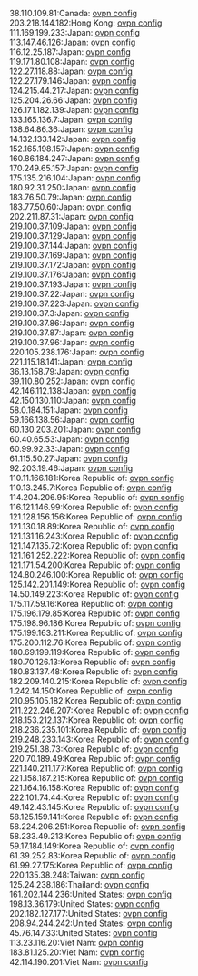 38.110.109.81:Canada: [ovpn config](vpn/38_110_109_81.ovpn)  
203.218.144.182:Hong Kong: [ovpn config](vpn/203_218_144_182.ovpn)  
111.169.199.233:Japan: [ovpn config](vpn/111_169_199_233.ovpn)  
113.147.46.126:Japan: [ovpn config](vpn/113_147_46_126.ovpn)  
116.12.25.187:Japan: [ovpn config](vpn/116_12_25_187.ovpn)  
119.171.80.108:Japan: [ovpn config](vpn/119_171_80_108.ovpn)  
122.27.118.88:Japan: [ovpn config](vpn/122_27_118_88.ovpn)  
122.27.179.146:Japan: [ovpn config](vpn/122_27_179_146.ovpn)  
124.215.44.217:Japan: [ovpn config](vpn/124_215_44_217.ovpn)  
125.204.26.66:Japan: [ovpn config](vpn/125_204_26_66.ovpn)  
126.171.182.139:Japan: [ovpn config](vpn/126_171_182_139.ovpn)  
133.165.136.7:Japan: [ovpn config](vpn/133_165_136_7.ovpn)  
138.64.86.36:Japan: [ovpn config](vpn/138_64_86_36.ovpn)  
14.132.133.142:Japan: [ovpn config](vpn/14_132_133_142.ovpn)  
152.165.198.157:Japan: [ovpn config](vpn/152_165_198_157.ovpn)  
160.86.184.247:Japan: [ovpn config](vpn/160_86_184_247.ovpn)  
170.249.65.157:Japan: [ovpn config](vpn/170_249_65_157.ovpn)  
175.135.216.104:Japan: [ovpn config](vpn/175_135_216_104.ovpn)  
180.92.31.250:Japan: [ovpn config](vpn/180_92_31_250.ovpn)  
183.76.50.79:Japan: [ovpn config](vpn/183_76_50_79.ovpn)  
183.77.50.60:Japan: [ovpn config](vpn/183_77_50_60.ovpn)  
202.211.87.31:Japan: [ovpn config](vpn/202_211_87_31.ovpn)  
219.100.37.109:Japan: [ovpn config](vpn/219_100_37_109.ovpn)  
219.100.37.129:Japan: [ovpn config](vpn/219_100_37_129.ovpn)  
219.100.37.144:Japan: [ovpn config](vpn/219_100_37_144.ovpn)  
219.100.37.169:Japan: [ovpn config](vpn/219_100_37_169.ovpn)  
219.100.37.172:Japan: [ovpn config](vpn/219_100_37_172.ovpn)  
219.100.37.176:Japan: [ovpn config](vpn/219_100_37_176.ovpn)  
219.100.37.193:Japan: [ovpn config](vpn/219_100_37_193.ovpn)  
219.100.37.22:Japan: [ovpn config](vpn/219_100_37_22.ovpn)  
219.100.37.223:Japan: [ovpn config](vpn/219_100_37_223.ovpn)  
219.100.37.3:Japan: [ovpn config](vpn/219_100_37_3.ovpn)  
219.100.37.86:Japan: [ovpn config](vpn/219_100_37_86.ovpn)  
219.100.37.87:Japan: [ovpn config](vpn/219_100_37_87.ovpn)  
219.100.37.96:Japan: [ovpn config](vpn/219_100_37_96.ovpn)  
220.105.238.176:Japan: [ovpn config](vpn/220_105_238_176.ovpn)  
221.115.18.141:Japan: [ovpn config](vpn/221_115_18_141.ovpn)  
36.13.158.79:Japan: [ovpn config](vpn/36_13_158_79.ovpn)  
39.110.80.252:Japan: [ovpn config](vpn/39_110_80_252.ovpn)  
42.146.112.138:Japan: [ovpn config](vpn/42_146_112_138.ovpn)  
42.150.130.110:Japan: [ovpn config](vpn/42_150_130_110.ovpn)  
58.0.184.151:Japan: [ovpn config](vpn/58_0_184_151.ovpn)  
59.166.138.56:Japan: [ovpn config](vpn/59_166_138_56.ovpn)  
60.130.203.201:Japan: [ovpn config](vpn/60_130_203_201.ovpn)  
60.40.65.53:Japan: [ovpn config](vpn/60_40_65_53.ovpn)  
60.99.92.33:Japan: [ovpn config](vpn/60_99_92_33.ovpn)  
61.115.50.27:Japan: [ovpn config](vpn/61_115_50_27.ovpn)  
92.203.19.46:Japan: [ovpn config](vpn/92_203_19_46.ovpn)  
110.11.166.181:Korea Republic of: [ovpn config](vpn/110_11_166_181.ovpn)  
110.13.245.7:Korea Republic of: [ovpn config](vpn/110_13_245_7.ovpn)  
114.204.206.95:Korea Republic of: [ovpn config](vpn/114_204_206_95.ovpn)  
116.121.146.99:Korea Republic of: [ovpn config](vpn/116_121_146_99.ovpn)  
121.128.156.156:Korea Republic of: [ovpn config](vpn/121_128_156_156.ovpn)  
121.130.18.89:Korea Republic of: [ovpn config](vpn/121_130_18_89.ovpn)  
121.131.16.243:Korea Republic of: [ovpn config](vpn/121_131_16_243.ovpn)  
121.147.135.72:Korea Republic of: [ovpn config](vpn/121_147_135_72.ovpn)  
121.161.252.222:Korea Republic of: [ovpn config](vpn/121_161_252_222.ovpn)  
121.171.54.200:Korea Republic of: [ovpn config](vpn/121_171_54_200.ovpn)  
124.80.246.100:Korea Republic of: [ovpn config](vpn/124_80_246_100.ovpn)  
125.142.201.149:Korea Republic of: [ovpn config](vpn/125_142_201_149.ovpn)  
14.50.149.223:Korea Republic of: [ovpn config](vpn/14_50_149_223.ovpn)  
175.117.59.16:Korea Republic of: [ovpn config](vpn/175_117_59_16.ovpn)  
175.196.179.85:Korea Republic of: [ovpn config](vpn/175_196_179_85.ovpn)  
175.198.96.186:Korea Republic of: [ovpn config](vpn/175_198_96_186.ovpn)  
175.199.163.211:Korea Republic of: [ovpn config](vpn/175_199_163_211.ovpn)  
175.200.112.76:Korea Republic of: [ovpn config](vpn/175_200_112_76.ovpn)  
180.69.199.119:Korea Republic of: [ovpn config](vpn/180_69_199_119.ovpn)  
180.70.126.13:Korea Republic of: [ovpn config](vpn/180_70_126_13.ovpn)  
180.83.137.48:Korea Republic of: [ovpn config](vpn/180_83_137_48.ovpn)  
182.209.140.215:Korea Republic of: [ovpn config](vpn/182_209_140_215.ovpn)  
1.242.14.150:Korea Republic of: [ovpn config](vpn/1_242_14_150.ovpn)  
210.95.105.182:Korea Republic of: [ovpn config](vpn/210_95_105_182.ovpn)  
211.222.246.207:Korea Republic of: [ovpn config](vpn/211_222_246_207.ovpn)  
218.153.212.137:Korea Republic of: [ovpn config](vpn/218_153_212_137.ovpn)  
218.236.235.101:Korea Republic of: [ovpn config](vpn/218_236_235_101.ovpn)  
219.248.233.143:Korea Republic of: [ovpn config](vpn/219_248_233_143.ovpn)  
219.251.38.73:Korea Republic of: [ovpn config](vpn/219_251_38_73.ovpn)  
220.70.189.49:Korea Republic of: [ovpn config](vpn/220_70_189_49.ovpn)  
221.140.211.177:Korea Republic of: [ovpn config](vpn/221_140_211_177.ovpn)  
221.158.187.215:Korea Republic of: [ovpn config](vpn/221_158_187_215.ovpn)  
221.164.16.158:Korea Republic of: [ovpn config](vpn/221_164_16_158.ovpn)  
222.101.74.44:Korea Republic of: [ovpn config](vpn/222_101_74_44.ovpn)  
49.142.43.145:Korea Republic of: [ovpn config](vpn/49_142_43_145.ovpn)  
58.125.159.141:Korea Republic of: [ovpn config](vpn/58_125_159_141.ovpn)  
58.224.206.251:Korea Republic of: [ovpn config](vpn/58_224_206_251.ovpn)  
58.233.49.213:Korea Republic of: [ovpn config](vpn/58_233_49_213.ovpn)  
59.17.184.149:Korea Republic of: [ovpn config](vpn/59_17_184_149.ovpn)  
61.39.252.83:Korea Republic of: [ovpn config](vpn/61_39_252_83.ovpn)  
61.99.27.175:Korea Republic of: [ovpn config](vpn/61_99_27_175.ovpn)  
220.135.38.248:Taiwan: [ovpn config](vpn/220_135_38_248.ovpn)  
125.24.238.186:Thailand: [ovpn config](vpn/125_24_238_186.ovpn)  
161.202.144.236:United States: [ovpn config](vpn/161_202_144_236.ovpn)  
198.13.36.179:United States: [ovpn config](vpn/198_13_36_179.ovpn)  
202.182.127.177:United States: [ovpn config](vpn/202_182_127_177.ovpn)  
208.94.244.242:United States: [ovpn config](vpn/208_94_244_242.ovpn)  
45.76.147.33:United States: [ovpn config](vpn/45_76_147_33.ovpn)  
113.23.116.20:Viet Nam: [ovpn config](vpn/113_23_116_20.ovpn)  
183.81.125.20:Viet Nam: [ovpn config](vpn/183_81_125_20.ovpn)  
42.114.190.201:Viet Nam: [ovpn config](vpn/42_114_190_201.ovpn)  
